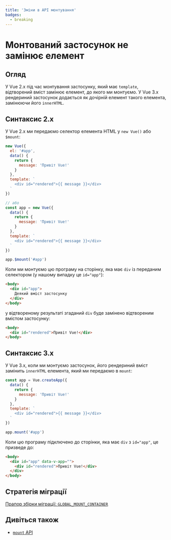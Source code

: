 ```yaml
---
title: 'Зміни в API монтування'
badges:
  - breaking
---
```


# Монтований застосунок не замінює елемент <MigrationBadges :badges="$frontmatter.badges" />

## Огляд

У Vue 2.x під час монтування застосунку, який має `template`, відтворений вміст замінює елемент, до якого ми монтуємо. У Vue 3.x рендериний застосунок додається як дочірній елемент такого елемента, замінюючи його `innerHTML`.

## Синтаксис 2.x

У Vue 2.x ми передаємо селектор елемента HTML у `new Vue()` або `$mount`:

```js
new Vue({
  el: '#app',
  data() {
    return {
      message: 'Привіт Vue!'
    }
  },
  template: `
    <div id="rendered">{{ message }}</div>
  `
})

// або
const app = new Vue({
  data() {
    return {
      message: 'Привіт Vue!'
    }
  },
  template: `
    <div id="rendered">{{ message }}</div>
  `
})

app.$mount('#app')
```

Коли ми монтуємо цю програму на сторінку, яка має `div` із переданим селектором (у нашому випадку це `id="app"`):

```html
<body>
  <div id="app">
    Деякий вміст застосунку
  </div>
</body>
```

у відтвореному результаті згаданий `div` буде замінено відтвореним вмістом застосунку:

```html
<body>
  <div id="rendered">Привіт Vue!</div>
</body>
```

## Синтаксис 3.x

У Vue 3.x, коли ми монтуємо застосунок, його рендериний вміст замінить `innerHTML` елемента, який ми передаємо в `mount`:

```js
const app = Vue.createApp({
  data() {
    return {
      message: 'Привіт Vue!'
    }
  },
  template: `
    <div id="rendered">{{ message }}</div>
  `
})

app.mount('#app')
```

Коли цю програму підключено до сторінки, яка має `div` з `id="app"`, це призведе до:

```html
<body>
  <div id="app" data-v-app="">
    <div id="rendered">Привіт Vue!</div>
  </div>
</body>
```

## Стратегія міграції

[Прапор збірки міграції: `GLOBAL_MOUNT_CONTAINER`](../migration-build.html#compat-configuration)

## Дивіться також

- [`mount` API](https://vuejs.org/api/application.html#app-mount)
